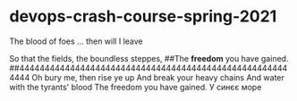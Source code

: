 # devops-crash-course-spring-2021
The blood of foes ... then will I leave

So that the fields, the boundless steppes,
##The **freedom** you have gained.
##444444444444444444444444444444444444444444444444444444444
Oh bury me, then rise ye up
And break your heavy chains
And water with the tyrants' blood
The freedom you have gained.
У синєє море